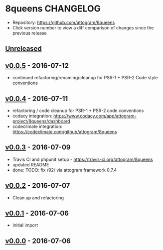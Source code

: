 # 8queens CHANGELOG
* Repository: https://github.com/attogram/8queens
* Click version number to view a diff comparison of changes since the previous release

## [Unreleased](https://github.com/attogram/8queens/compare/v0.0.5...HEAD)

## [v0.0.5](https://github.com/attogram/8queens/compare/v0.0.4...v0.0.5) - 2016-07-12
- continued refactoring/renaming/cleanup for PSR-1 + PSR-2 Code style conventions

## [v0.0.4](https://github.com/attogram/8queens/compare/v0.0.3...v0.0.4) - 2016-07-11
- refactoring / code cleanup for PSR-1 + PSR-2 code conventions
- codacy integration: https://www.codacy.com/app/attogram-project/8queens/dashboard
- codeclimate integration: https://codeclimate.com/github/attogram/8queens

## [v0.0.3](https://github.com/attogram/8queens/compare/v0.0.2...v0.0.3) - 2016-07-09
- Travis CI and phpunit setup - https://travis-ci.org/attogram/8queens
- updated README
- done: TODO: fix /92/ via attogram framework 0.7.4

## [v0.0.2](https://github.com/attogram/8queens/compare/v0.0.1...v0.0.2) - 2016-07-07
- Clean up and refactoring

## [v0.0.1](https://github.com/attogram/8queens/compare/837dabc...v0.0.1) - 2016-07-06
- Initial import

## [v0.0.0](https://github.com/attogram/8queens/tree/837dabc) - 2016-07-06
